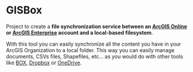 # GISBox

Project to create a **file synchronization service between an [ArcGIS Online](http://doc.arcgis.com/es/arcgis-online/reference/what-is-agol.htm) or [ArcGIS Enterprise](http://server.arcgis.com/es/server/latest/get-started/windows/what-is-arcgis-enterprise-.htm) account and a local-based filesystem**. 

With this tool you can easily synchronize all the content you have in your ArcGIS Organization to a local folder. This way you can easily manage documents, CSVs files, Shapefiles, etc... as you would do with other tools like [BOX](https://www.box.com), [Dropbox](https://www.dropbox.com) or [OneDrive](https://www.onedrive.com). 
